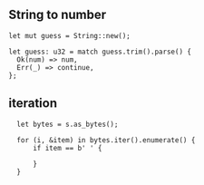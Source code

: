 



## String to number
```
let mut guess = String::new();

let guess: u32 = match guess.trim().parse() {
  Ok(num) => num,
  Err(_) => continue,
};
```

## iteration
```
  let bytes = s.as_bytes();

  for (i, &item) in bytes.iter().enumerate() {
      if item == b' ' {
   
      }
  }


```
